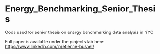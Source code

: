 # Energy_Benchmarking_Senior_Thesis
Code used for senior thesis on energy benchmarking data analysis in NYC

Full paper is available under the projects tab here: https://www.linkedin.com/in/etienne-busnel/
